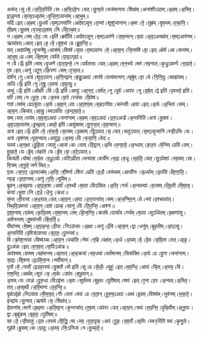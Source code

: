 

  
अस॑त्।सु।मे॒।ज॒रि॒त॒रिति॑।सः।अ॒भि॒ऽवे॒गः।यत्।सु॒न्व॒ते।यज॑मानाय।शिक्ष॑म्।अना॑शीःऽदाम्।अ॒हम्।अ॒स्मि॒।प्र॒ऽह॒न्ता।स॒त्य॒ऽध्वृत॑म्।वृ॒जि॒न॒ऽयन्त॑म्।आ॒भुम्॥  
यदि॑।इत्।अ॒हम्।यु॒धये॑।स॒म्ऽनया॑नि।अदे॑वऽयून्।त॒न्वा॑।शूशु॑जानान्।अ॒मा।ते॒।तुम्र॑म्।वृ॒ष॒भम्।प॒चा॒नि॒।ती॒व्रम्।सु॒तम्।प॒ञ्च॒ऽद॒शम्।नि।सि॒ञ्च॒म्॥  
न।अ॒हम्।तम्।वे॒द॒।यः।इति॑।ब्रवी॑ति।अदे॑वऽयून्।स॒म्ऽअर॑णे।ज॒घ॒न्वान्।य॒दा।अ॒व॒ऽअख्य॑त्।स॒म्ऽअर॑णम्।ऋघा॑वत्।आत्।इत्।ह॒।मे॒।वृ॒ष॒भा।प्र।ब्रु॒व॒न्ति॒॥  
यत्।अज्ञा॑तेषु।वृ॒जने॑षु।आस॑म्।विश्वे॑।स॒तः।म॒घऽवा॑नः।मे॒।आ॒स॒न्।जि॒नामि॑।वा॒।इत्।क्षेमे॑।आ।सन्त॑म्।आ॒भुम्।प्र।तम्।क्षि॒णा॒म्।पर्व॑ते।पा॒द॒ऽगृह्य॑॥  
न।वै।ऊँ॒ इति॑।माम्।वृ॒जने॑।वा॒र॒य॒न्ते॒।न।पर्व॑तासः।यत्।अ॒हम्।म॒न॒स्ये।मम॑।स्व॒नात्।कृ॒धु॒ऽकर्णः॑।भ॒या॒ते॒।ए॒व।इत्।अनु॑।द्यून्।कि॒रणः॑।सम्।ए॒जा॒त्॥  
दर्श॑न्।नु।अत्र॑।शृ॒त॒ऽपान्।अ॒नि॒न्द्रान्।बा॒हु॒ऽक्षदः॑।शर॑वे।पत्य॑मानान्।घृषु॑म्।वा॒।ये।नि॒नि॒दुः।सखा॑यम्।अधि॑।ऊँ॒ इति॑।नु।ए॒षु॒।प॒वयः॑।व॒वृ॒त्युः॒॥  
अभूः॑।ऊँ॒ इति॑।औक्षीः॑।वि।ऊँ॒ इति॑।आयुः॑।आ॒न॒ट्।दर्ष॑त्।नु।पूर्वः॑।अप॑रः।नु।द॒र्ष॒त्।द्वे इति॑।प॒वस्ते॒ इति॑।परि॑।तम्।न।भू॒तः॒।यः।अ॒स्य।पा॒रे।रज॑सः।वि॒वेष॑॥  
गाव॑।यव॑म्।प्रऽयु॑ताः।अ॒र्यः।अ॒क्ष॒न्।ताः।अ॒प॒श्य॒म्।स॒हऽगो॑पाः।चर॑न्तीः।हवाः॑।इत्।अ॒र्यः।अ॒भितः॑।सम्।आ॒य॒न्।किय॑त्।आ॒सु॒।स्वऽप॑तिः।छ॒न्द॒या॒ते॒॥  
सम्।यत्।वय॑म्।य॒व॒स॒ऽअदः॑।जना॑नाम्।अ॒हम्।य॒व॒ऽअदः॑।उ॒रु॒ऽअज्रे॑।अ॒न्तरिति॑।अत्र॑।यु॒क्तः॑।अ॒व॒ऽसा॒तार॑म्।इ॒च्छा॒त्।अथो॒ इति॑।अयु॑क्तम्।यु॒न॒ज॒त्।व॒व॒न्वान्॥  
अत्र॑।इत्।ऊँ॒ इति॑।मे॒।मं॒स॒से॒।स॒त्यम्।उ॒क्तम्।द्वि॒ऽपात्।च॒।यत्।चतुः॑ऽपात्।स॒म्ऽसृ॒जानि॑।स्त्री॒ऽभिः।यः।अत्र॑।वृष॑णम्।पृ॒त॒न्यात्।अयु॑द्धः।अ॒स्य॒।वि।भ॒जा॒नि॒।वेदः॑॥  
यस्य॑।अ॒न॒क्षा।दु॒हि॒ता।जातु॑।आस॑।कः।ताम्।वि॒द्वान्।अ॒भि।म॒न्या॒ते॒।अ॒न्धाम्।क॒त॒रः।मे॒निम्।प्रति॑।तम्।मु॒चा॒ते॒।यः।ई॒म्।वहा॑ते।यः।ई॒म्।वा॒।व॒रे॒ऽयात्॥  
किय॑ती।योषा॑।म॒र्य॒तः।व॒धू॒ऽयोः।परि॑ऽप्रीता।पन्य॑सा।वार्ये॑ण।भ॒द्रा।व॒धूः।भ॒व॒ति॒।यत्।सु॒ऽपेशाः॑।स्व॒यम्।सा।मि॒त्रम्।व॒नु॒ते॒ जने॑ चित्॥  
प॒त्तः।ज॒गा॒र॒।प्र॒त्यञ्च॑म्।अ॒त्ति॒।शी॒र्ष्णा।शिरः॑।प्रति॑।द॒धौ॒।वरू॑थम्।आसी॑नः।ऊ॒र्ध्वाम्।उ॒पसि॑।क्षि॒णा॒ति॒।न्य॒ङ्।उ॒त्ता॒नाम्।अनु॑।ए॒ति॒।भूमि॑म्॥  
बृ॒हन्।अ॒च्छा॒यः।अ॒प॒ला॒शः।अर्वा॑।त॒स्थौ।मा॒ता।विऽसि॑तः।अ॒त्ति॒।गर्भः॑।अ॒न्यस्याः॑।व॒त्सम्।रि॒ह॒ती।मि॒मा॒य॒।कया॑।भु॒वा।नि।द॒धे॒।धे॒नुः।ऊधः॑॥  
स॒प्त।वी॒रासः॑।अ॒ध॒रात्।उत्।आ॒य॒न्।अ॒ष्ट।उ॒त्त॒रात्ता॑त्।सम्।अ॒ज॒ग्मि॒र॒न्।ते।नव॑।प॒श्चाता॑त्।स्थि॒वि॒ऽमन्तः॑।आ॒य॒न्।दश॑।प्राक्।सानु॑।वि।ति॒र॒न्ति॒।अश्नः॑॥  
द॒शा॒नाम्।एक॑म्।क॒पि॒लम्।स॒मा॒नम्।तम्।हि॒न्व॒न्ति॒।क्रत॑वे।पार्या॑य।गर्भ॑म्।मा॒ता।सुऽधि॑तम्।व॒क्षणा॑सु।अवे॑नन्तम्।तु॒षय॑न्ती।बि॒भ॒र्ति॒॥  
पीवा॑नम्।मे॒षम्।अ॒प॒च॒न्त॒।वी॒राः।निऽउ॑प्ताः।अ॒क्षाः।अनु॑।दी॒वे।आ॒स॒न्।द्वा।धनु॑म्।बृ॒ह॒तीम्।अ॒प्ऽसु।अ॒न्तरिति॑।प॒वित्र॑ऽवन्ता।च॒र॒तः॒।पु॒नन्ता॑॥  
वि।क्रो॒श॒नासः॑।विष्व॑ञ्चः।आ॒य॒न्।पचा॑ति।नेमः॑।न॒हि।पक्ष॑त्।अ॒र्धः।अ॒यम्।मे॒।दे॒वः।स॒वि॒ता।तत्।आ॒ह॒।द्रुऽअ॑न्नः।इत्।व॒न॒व॒त्।स॒र्पिःऽअ॑न्नः॥  
अप॑श्यम्।ग्रामम्।वह॑मानम्।आ॒रात्।अ॒च॒क्रया॑।स्व॒धया॑।वर्त॑मानम्।सिस॑क्ति।अ॒र्यः।प्र।यु॒गा।जना॑नाम्।स॒द्यः।शि॒श्ना।प्र॒ऽमि॒ना॒नः।नवी॑यान्॥  
ए॒तौ।मे॒।गावौ॑।प्र॒ऽम॒रस्य॑।यु॒क्तौ।मो इति॑।सु।प्र।से॒धीः॒।मुहुः॑।इत्।म॒म॒न्धि॒।आपः॑।चि॒त्।अ॒स्य॒।वि।न॒श॒न्ति॒।अर्थ॑म्।सूरः॑।च॒।म॒र्कः।उप॑रः।ब॒भू॒वान्॥  
अ॒यम्।यः।वज्रः॑।पु॒रु॒धा।विऽवृ॑त्तः।अ॒वः।सूर्य॑स्य।बृ॒ह॒तः।पुरी॑षात्।श्रवः॑।इत्।ए॒ना।प॒रः।अ॒न्यत्।अ॒स्ति॒।तत्।अ॒व्य॒थी।ज॒रि॒माणः॑।त॒र॒न्ति॒॥  
वृ॒क्षेऽवृ॑क्षे।निऽय॑ता।मी॒म॒य॒त्।गौः।ततः॑।वयः॑।प्र।प॒ता॒न्।पु॒रु॒ष॒ऽअदः॑।अथ॑।इ॒दम्।विश्व॑म्।भुव॑नम्।भ॒या॒ते॒।इन्द्रा॑य।सु॒न्वत्।ऋष॑ये।च॒।शिक्ष॑त्॥  
दे॒वाना॑म्।माने॑।प्र॒थ॒माः।अ॒ति॒ष्ठ॒न्।कृ॒न्तत्रा॑त्।ए॒षा॒म्।उप॑राः।उत्।आ॒य॒न्।त्रयः॑।त॒प॒न्ति॒।पृ॒थि॒वीम्।अ॒नू॒पाः।द्वा।बृबू॑कम्।व॒ह॒तः॒।पुरी॑षम्॥  
सा।ते॒।जी॒वातुः॑।उ॒त।तस्य॑।वि॒द्धि॒।मा।स्म॒।ए॒ता॒दृक्।अप॑।गू॒हः॒।स॒म॒र्ये।आ॒विः।स्व१॒॑रिति॑ स्वः॑।कृ॒णु॒ते।गूह॑ते।बु॒सम्।सः।पा॒दुः।अ॒स्य॒।निः॒ऽनिजः॑।न।मु॒च्य॒ते॒॥  
